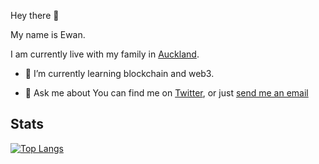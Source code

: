 Hey there 👋

My name is Ewan.

I am currently live with my family in [Auckland](https://en.wikipedia.org/wiki/Auckland).

- 🌱 I’m currently learning blockchain and web3.

- 💬 Ask me about 
You can find me on [Twitter](http://twitter.com/iiiyu_eth), or
just [send me an email](mailto:yu@ohmyapps.com)

## Stats

[![Top Langs](https://github-readme-stats.vercel.app/api/top-langs/?username=iiiyu&langs_count=10&layout=compact&theme=dracula)](https://github.com/anuraghazra/github-readme-stats)


<!--
**iiiyu/iiiyu** is a ✨ _special_ ✨ repository because its `README.md` (this file) appears on your GitHub profile.

Here are some ideas to get you started:

- 🔭 I’m currently working on ...
- 🌱 I’m currently learning ...
- 👯 I’m looking to collaborate on ...
- 🤔 I’m looking for help with ...
- 💬 Ask me about ...
- 📫 How to reach me: ...
- 😄 Pronouns: ...
- ⚡ Fun fact: ...
-->



